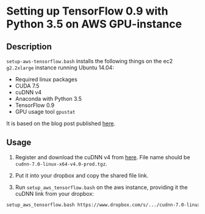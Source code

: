 # Setting up TensorFlow 0.9 with Python 3.5 on AWS GPU-instance

## Description

`setup-aws-tensorflow.bash` installs the following things on the ec2 `g2.2xlarge` instance running Ubuntu 14.04:

- Required linux packages
- CUDA 7.5
- cuDNN v4
- Anaconda with Python 3.5
- TensorFlow 0.9
- GPU usage tool `gpustat`

It is based on the blog post published [here](http://max-likelihood.com/2016/06/18/aws-tensorflow-setup/).

## Usage

1. Register and download the cuDNN v4 from [here](https://developer.nvidia.com/rdp/cudnn-download). File name should be `cudnn-7.0-linux-x64-v4.0-prod.tgz`.

2. Put it into your dropbox and copy the shared file link.

3. Run `setup_aws_tensorflow.bash` on the aws instance, providing it the cuDNN link from your dropbox:

```bash
setup_aws_tensorflow.bash https://www.dropbox.com/s/.../cudnn-7.0-linux-x64-v4.0-prod.tgz
```

